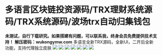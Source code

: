 # 多语言区块链投资源码/TRX理财系统源码/TRX系统源码/波场trx自动归集钱包

**未测试，自行下载研究。如果搭建有问题，可以联系我，终身会员免费提供技术支持！**
**解压密码：wukongymw.com**
多语言全新TRX源码，全新UI，二开后全新功能，支持代理独立皮肤
[![](https://wukongymw.com/wp-content/uploads/2023/07/1688192979-ed2897bb9275165.jpg)](https://wukongymw.com/wp-content/uploads/2023/07/1688192979-ed2897bb9275165.jpg)
[![](https://wukongymw.com/wp-content/uploads/2023/07/1688192977-ce282ed19280247.jpg)](https://wukongymw.com/wp-content/uploads/2023/07/1688192977-ce282ed19280247.jpg)
[![](https://wukongymw.com/wp-content/uploads/2023/07/1688192977-c826d0291897cc1.jpg)](https://wukongymw.com/wp-content/uploads/2023/07/1688192977-c826d0291897cc1.jpg)
[![](https://wukongymw.com/wp-content/uploads/2023/07/1688192976-00101f25e9dfe25.jpg)](https://wukongymw.com/wp-content/uploads/2023/07/1688192976-00101f25e9dfe25.jpg)
[![](https://wukongymw.com/wp-content/uploads/2023/07/1688192976-4cac1747e244f89.jpg)](https://wukongymw.com/wp-content/uploads/2023/07/1688192976-4cac1747e244f89.jpg)
[![](https://wukongymw.com/wp-content/uploads/2023/07/1688192975-53049e5a51b5e8c.jpg)](https://wukongymw.com/wp-content/uploads/2023/07/1688192975-53049e5a51b5e8c.jpg)
[![](https://wukongymw.com/wp-content/uploads/2023/07/1688192974-a30def4671e4cb7.jpg)](https://wukongymw.com/wp-content/uploads/2023/07/1688192974-a30def4671e4cb7.jpg)